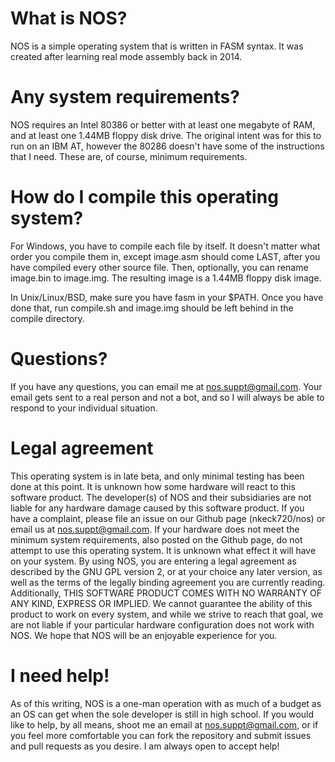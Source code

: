 # What is NOS?
NOS is a simple operating system that is written in FASM syntax. It was created after learning real mode assembly back in 2014.

# Any system requirements?
NOS requires an Intel 80386 or better with at least one megabyte of RAM, and at least one 1.44MB floppy disk drive. The original intent was for this to run on an IBM AT, however the 80286 doesn't have some of the instructions that I need. These are, of course, minimum requirements.

# How do I compile this operating system?
For Windows, you have to compile each file by itself. It doesn't matter what order you compile them in, except image.asm should come LAST, after you have compiled every other source file. Then, optionally, you can rename image.bin to image.img. The resulting image is a 1.44MB floppy disk image.

In Unix/Linux/BSD, make sure you have fasm in your $PATH. Once you have done that, run compile.sh and image.img should be left behind in the compile directory.

# Questions?

If you have any questions, you can email me at nos.suppt@gmail.com. Your email gets sent to a real person and not a bot, and so I will always be able to respond to your individual situation.

# Legal agreement

This operating system is in late beta, and only minimal testing has been done at this point. It is unknown how some hardware will react to this software product. The developer(s) of NOS and their subsidiaries are not liable for any hardware damage caused by this software product. If you have a complaint, please file an issue on our Github page (nkeck720/nos) or email us at nos.suppt@gmail.com. If your hardware does not meet the minimum system requirements, also posted on the Github page, do not attempt to use this operating system. It is unknown what effect it will have on your system. By using NOS, you are entering a legal agreement as described by the GNU GPL version 2, or at your choice any later version, as well as the terms of the legally binding agreement you are currently reading. Additionally, THIS SOFTWARE PRODUCT COMES WITH NO WARRANTY OF ANY KIND, EXPRESS OR IMPLIED. We cannot guarantee the ability of this product to work on every system, and while we strive to reach that goal, we are not liable if your particular hardware configuration does not work with NOS. We hope that NOS will be an enjoyable experience for you.

# I need help!

As of this writing, NOS is a one-man operation with as much of a budget as an OS can get when the sole developer is still in high school. If you would like to help, by all means, shoot me an email at nos.suppt@gmail.com, or if you feel more comfortable you can fork the repository and submit issues and pull requests as you desire. I am always open to accept help!
